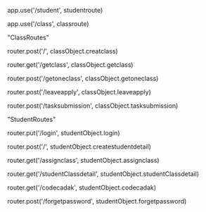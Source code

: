 

app.use('/student', studentroute)

app.use('/class', classroute)

"ClassRoutes"

router.post('/', classObject.creatclass)

router.get('/getclass', classObject.getclass)

router.post('/getoneclass', classObject.getoneclass)

router.post('/leaveapply', classObject.leaveapply)

router.post('/tasksubmission', classObject.tasksubmission)

"StudentRoutes"

router.put('/login', studentObject.login)

router.post('/', studentObject.createstudentdetail)

router.get('/assignclass', studentObject.assignclass)

router.get('/studentClassdetail', studentObject.studentClassdetail)

router.get('/codecadak', studentObject.codecadak)

router.post('/forgetpassword', studentObject.forgetpassword)